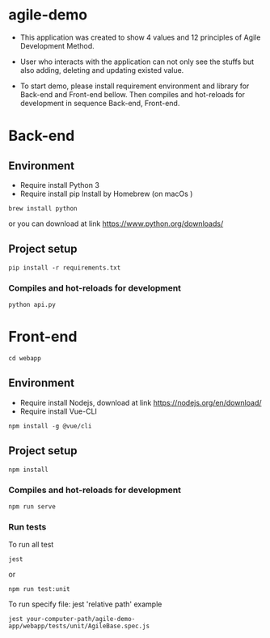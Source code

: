 # agile-demo
- This application was created to show 4 values and 12 principles of Agile Development Method.
- User who interacts with the application can not only see the stuffs but also adding, deleting and updating existed value.

- To start demo, please install requirement environment and library for Back-end and Front-end bellow. Then compiles and hot-reloads for development in sequence Back-end, Front-end.

# Back-end
## Environment
- Require install Python 3
- Require install pip
Install by Homebrew (on macOs )
```
brew install python
```
or you can download at link https://www.python.org/downloads/
## Project setup
```
pip install -r requirements.txt
```
### Compiles and hot-reloads for development
```
python api.py
```

# Front-end
```
cd webapp
```
## Environment
- Require install Nodejs, download at link https://nodejs.org/en/download/
- Require install Vue-CLI
```
npm install -g @vue/cli
```
## Project setup
```
npm install
```

### Compiles and hot-reloads for development
```
npm run serve
```

### Run tests
To run all test
```
jest
```
or
```
npm run test:unit
```

To run specify file: jest 'relative path'
example
```
jest your-computer-path/agile-demo-app/webapp/tests/unit/AgileBase.spec.js
```